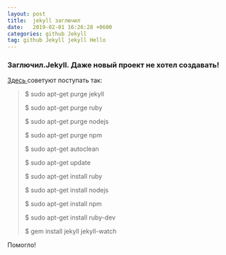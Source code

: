 ```yaml
---
layout: post
title:  jekyll заглючил
date:   2019-02-01 16:26:28 +0600
categories: github Jekyll
tag: github Jekyll jekyll Hello
---
```

### Заглючил.Jekyll. Даже новый проект не хотел создавать!



[Здесь ](https://github.com/jekyll/jekyll-help/issues/294)
советуют поступать так:

>$ sudo apt-get purge jekyll
>
>$ sudo apt-get purge ruby
>
>$ sudo apt-get purge nodejs
>
>$ sudo apt-get purge npm
>
>$ sudo apt-get autoclean
>
>$ sudo apt-get update
>
>$ sudo apt-get install ruby
>
>$ sudo apt-get install nodejs
>
>$ sudo apt-get install npm
>
>$ sudo apt-get install ruby-dev
>
>$ gem install jekyll jekyll-watch

Помогло!
